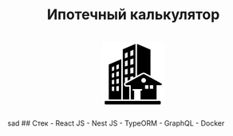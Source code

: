 <h1 align="center">Ипотечный калькулятор</h1>

<h1 align="center">
<img src="https://github.com/N4VITEM/ipoteka/blob/master/logo.png?raw=true" alt="img">
</h1>
sad
## Стек
- React JS
- Nest JS
- TypeORM
- GraphQL
- Docker
